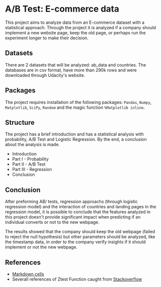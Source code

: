 # A/B Test: E-commerce data

This project aims to analyze data from an E-commerce dataset with a statistical approach. Through the project it is analyzed if a company should implement a new website
page, keep the old page, or perhaps run the experiment longer to make their decision.

## Datasets

There are 2 datasets that will be analyzed: ab_data and countries. The databases are in csv format, have more than 290k rows and were downloaded through Udacity's website. 

## Packages

The project requires installation of the following packages: `Pandas`, `Numpy`, `Matplotlib`, `SciPy`, `Random` and the magic function `%Matplotlib inline`.

## Structure

The project has a brief introduction and has a statistical analysis with probability, A/B Test and Logistic Regression. By the end, a conclusion about the analysis is made.

* Introduction
* Part I - Probability
* Part II - A/B Test
* Part III - Regression
* Conclusion

## Conclusion

After preforming AB/ tests, regression approachs (through logistic regression model) and the interaction of countries and landing pages in the regression model, it is possible to conclude that the features analyzed in this project doesn't provide significant impact when predicting if an individual converts or not to the new webpage.

The results showed that the company should keep the old webpage (failed to reject the null hypothesis) but other parameters should be analyzed, like the timestamp data, in order to the company verify insights if it should implement or not the new webpage.

## References

- [Markdown cells](https://jupyter-notebook.readthedocs.io/)
- Severall references of Ztest Function caught from [Stackoverflow](https://stackoverflow.com/)
